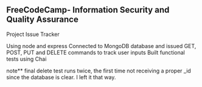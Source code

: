 **FreeCodeCamp**- Information Security and Quality Assurance
------

Project Issue Tracker

Using node and express
Connected to MongoDB database and issued GET, POST, PUT and DELETE commands to track user inputs
Built functional tests using Chai

note** final delete test runs twice, the first time not receiving a proper _id since the database is clear. I left it that way.



